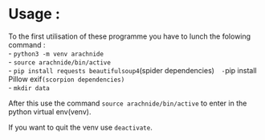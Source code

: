 # Usage :
To the first utilisation of these programme you have to lunch the folowing command :  
	- `python3 -m venv arachnide`  
	- `source arachnide/bin/active`  
	- `pip install requests beautifulsoup4`(spider dependencies)`  
	- `pip install Pillow exif`(scorpion dependencies)`  
	- `mkdir data`  
  
After this use the command `source arachnide/bin/active` to enter in the python virtual env(venv).    
    
If you want to quit the venv use `deactivate`.  
